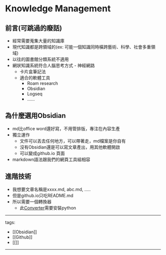 # Knowledge Management

## 前言(可跳過的廢話)
* 經常需要蒐集大量的知識庫
* 現代知識都是跨領域的(ex: 可能一個知識同時橫跨藝術、科學、社會多重領域)
* 以往的圖書館分類系統不適用
* 網狀知識系統符合人腦思考方式 - 神經網路
  * 卡片盒筆記法
  * 適合的軟體工具
    * Roam research
    * Obsidian
    * Logseq
    * ……

## 為什麼選用Obsidian
* md比office word還好寫，不用管排版，專注在內容生產
* 獨立運作
  * 文件可以丟去任何地方，可以帶著走，md檔案是你自有
  * 沒有Obsidian還是可以寫文章產出，用其他軟體開啟
  * 可以變成github.io 頁面
* markdown語法跟我們的網頁工具組相容

## 進階技術
* 我想要文章名稱是xxxx.md, abc.md, …..
* 但是github.io只吃README.md
* 所以需要一個轉換器
  * 此[Converter](https://github.com/QuantumNecro/QuantumNecro.github.io/tree/main/Converter)需要安裝python


---
tags:
  - [[Obsidian]]
  - [[Github]]
  - [[]]
---